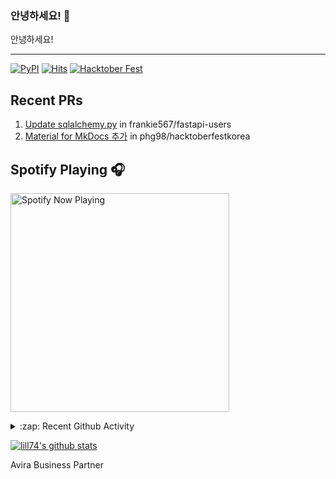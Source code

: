 ### 안녕하세요! 👋
안녕하세요! 

---

[![PyPI](https://img.shields.io/badge/pypi-EduKit-brightgreen)](https://pypi.org/project/EduKit/)
[![Hits](https://hits.seeyoufarm.com/api/count/incr/badge.svg?url=https%3A%2F%2Fgithub.com%2Flill74&count_bg=%2379C83D&title_bg=%23555555&icon=&icon_color=%23E7E7E7&title=hits&edge_flat=false)](https://hits.seeyoufarm.com)
[![Hacktober Fest](https://camo.githubusercontent.com/9f0b298ccd9e6d7acfcf900756e39583aeec551e/68747470733a2f2f696d672e736869656c64732e696f2f62616467652f6861636b746f626572666573742d323032302d677265656e)](http://www.hacktoberfestkorea.com/)

## Recent PRs
1. [Update sqlalchemy.py](https://github.com/frankie567/fastapi-users/pull/344) in frankie567/fastapi-users
2. [Material for MkDocs 추가](https://github.com/phg98/hacktoberfestkorea/pull/6) in phg98/hacktoberfestkorea

## Spotify Playing 🎧
[<img src="https://spotify-now-playing.lill74.vercel.app/api/spotify-playing" alt="Spotify Now Playing" width="350" />](https://open.spotify.com/user/lill74)


<details>
  <summary>:zap: Recent Github Activity</summary>
  
<!--START_SECTION:activity-->
1. ❗️ Opened issue [#2](https://github.com/lill74/yestercode/issues/2) in [lill74/yestercode](https://github.com/lill74/yestercode)
2. ❗️ Closed issue [#1](https://github.com/lill74/yestercode/issues/1) in [lill74/yestercode](https://github.com/lill74/yestercode)
3. ❗️ Opened issue [#1](https://github.com/lill74/yestercode/issues/1) in [lill74/yestercode](https://github.com/lill74/yestercode)
4. 🗣 Commented on [#1](https://github.com/lill74/blog/issues/1) in [lill74/blog](https://github.com/lill74/blog)
5. 🗣 Commented on [#1](https://github.com/lill74/blog/issues/1) in [lill74/blog](https://github.com/lill74/blog)
<!--END_SECTION:activity-->

</details>

[![lill74's github stats](https://github-readme-stats.vercel.app/api?username=lill74)](https://github.com/anuraghazra/github-readme-stats)

Avira Business Partner
